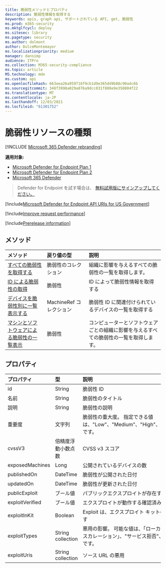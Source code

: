 ```yaml
---
title: 脆弱性メソッドとプロパティ
description: 脆弱性情報を取得する
keywords: apis, graph api, サポートされている API, get, 脆弱性
ms.prod: m365-security
ms.mktglfcycl: deploy
ms.sitesec: library
ms.pagetype: security
ms.author: dolmont
author: DulceMontemayor
ms.localizationpriority: medium
manager: dansimp
audience: ITPro
ms.collection: M365-security-compliance
ms.topic: article
MS.technology: mde
ms.custom: api
ms.openlocfilehash: 663eea26a959716f9cb1d9e365dd9b88c90adc6b
ms.sourcegitcommit: 348f3998a029a876a9dcc031f808e9e350804f22
ms.translationtype: MT
ms.contentlocale: ja-JP
ms.lasthandoff: 12/03/2021
ms.locfileid: "61301752"
---
```

# <a name="vulnerability-resource-type"></a>脆弱性リソースの種類

[!INCLUDE [Microsoft 365 Defender rebranding](../../includes/microsoft-defender.md)]


**適用対象:**
- [Microsoft Defender for Endpoint Plan 1](https://go.microsoft.com/fwlink/?linkid=2154037)
- [Microsoft Defender for Endpoint Plan 2](https://go.microsoft.com/fwlink/?linkid=2154037)
- [Microsoft 365 Defender](https://go.microsoft.com/fwlink/?linkid=2118804)

> Defender for Endpoint を試す場合は、 [無料試用版にサインアップしてください。](https://signup.microsoft.com/create-account/signup?products=7f379fee-c4f9-4278-b0a1-e4c8c2fcdf7e&ru=https://aka.ms/MDEp2OpenTrial?ocid=docs-wdatp-pullalerts-abovefoldlink)

[!include[Microsoft Defender for Endpoint API URIs for US Government](../../includes/microsoft-defender-api-usgov.md)]

[!include[Improve request performance](../../includes/improve-request-performance.md)]

[!include[Prerelease information](../../includes/prerelease.md)]

## <a name="methods"></a>メソッド

メソッド|戻り値の型|説明
:---|:---|:---
[すべての脆弱性を取得する](get-all-vulnerabilities.md)|脆弱性のコレクション|組織に影響を与えるすべての脆弱性の一覧を取得します。
[ID による脆弱性の取得](get-vulnerability-by-id.md)|脆弱性|ID によって脆弱性情報を取得する
[デバイスを脆弱性別に一覧表示する](get-machines-by-vulnerability.md)|MachineRef コレクション|脆弱性 ID に関連付けられているデバイスの一覧を取得する
[マシンとソフトウェアによる脆弱性の一覧表示](get-all-vulnerabilities-by-machines.md)|脆弱性|コンピューターとソフトウェアごとの組織に影響を与えるすべての脆弱性の一覧を取得します。

## <a name="properties"></a>プロパティ

プロパティ|型|説明
:---|:---|:---
id|String|脆弱性 ID
名前|String|脆弱性のタイトル
説明|String|脆弱性の説明
重要度|文字列|脆弱性の重大度。 指定できる値は、"Low"、"Medium"、"High"、"Critical" です。
cvssV3|倍精度浮動小数点数|CVSS v3 スコア
exposedMachines|Long|公開されているデバイスの数
publishedOn|DateTime|脆弱性が公開された日付
updatedOn|DateTime|脆弱性が更新された日付
publicExploit|ブール値|パブリックエクスプロイトが存在する
exploitVerified|ブール値|エクスプロイトが動作する確認済み
exploitInKit|Boolean|Exploit は、エクスプロイト キットの一部です
exploitTypes|String collection|悪用の影響。 可能な値は、「ローカル特権エスカレーション」、"サービス拒否"、"Local" です。
exploitUris|String collection|ソース URL の悪用
